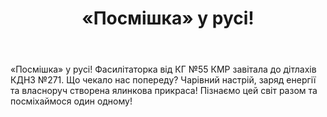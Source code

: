 ﻿---
title: «Посмішка» у русі!
---

«Посмішка» у русі! Фасилітаторка від КГ №55 КМР завітала до дітлахів КДНЗ №271. Що чекало нас попереду? Чарівний настрій, заряд енергії та власноруч створена ялинкова прикраса! Пізнаємо цей світ разом та посміхаймося один одному!

<slideshow />
